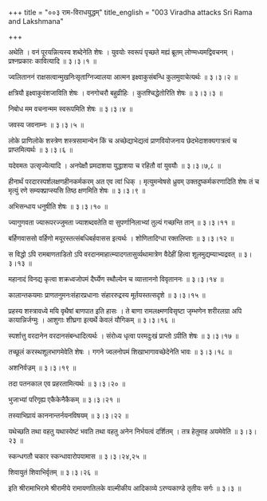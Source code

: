 +++
title = "००३ राम-विराधयुद्धम्"
title_english = "003 Viradha attacks Sri Rama and Lakshmana"

+++


अथेति । वनं पूरयन्नित्यस्य शब्देनेति शेषः । युवयोः स्वरूपं पृच्छते मह्यं
ब्रूतम् लोण्मध्यमद्विवचनम् । प्रश्नप्रकारः कावित्यादि  ॥  ३।३।१  ॥   

  

ज्वलिताननं राक्षसत्वान्मुखनिःसृताग्निज्वालया आत्मन इक्ष्वाकुसंबन्धि
कुलमुवाचेत्यर्थः  ॥  ३।३।२  ॥   

  

क्षत्रियौ इक्ष्वाकुवंशजाविति शेषः । वनगोचरौ बहुव्रीहिः ।
कुतश्चिद्धेतोरिति शेषः  ॥  ३।३।३  ॥   

  

निबोध मम वचनान्मम स्वरूपमिति शेषः  ॥  ३।३।४  ॥   

  

जवस्य जवनाम्नः  ॥  ३।३।५  ॥   

  

लोके प्राणिलोके शस्त्रेण शस्त्रसामान्येन किं च अच्छेद्याभेद्यत्वं
प्राणवियोजनाय छेदभेदाशक्यगात्रत्वं च प्राप्तमित्यर्थः  ॥  ३।३।६  ॥   

  

यदेवमतः उत्सृज्येत्यादि । अनपेक्षौ प्रमदाशया युद्धाशया च रहितौ वां
युवयौः  ॥  ३।३।७,८  ॥   

  

हीनार्थं परदारस्पर्शलक्षणहीनकर्मकरम् अत एव त्वां धिक् । मृत्युमन्वेषसे
ध्रुवम् उक्तदुष्कर्मकरणादिति शेषः तं च मृत्युं रणे सम्यक्प्राप्स्यसि
तिष्ठ क्षणमिति शेषः  ॥  ३।३।९  ॥   

  

अभिसन्धाय धनुषीति शेषः  ॥  ३।३।१०  ॥   

  

ज्यागुणवता ज्यारूपरज्जुमता ज्याशब्दवतेति वा सुपर्णानिलाभ्यां तुल्यं
गच्छन्ति तान्  ॥  ३।३।११  ॥   

  

बर्हिणवाससो वर्हिणो मयूरस्तत्संबधिबर्हवासस इत्यर्थः । शोणितादिग्धा
रक्तलिप्ताः  ॥  ३।३।१२  ॥   

  

स विद्धो ऽपि रामबाणताडितो ऽपि वरदानमाहात्म्यादगतासुर्व्यथामात्रेण
वैदेहीं हित्वा शूलमुद्यम्याभ्यद्रवत्  ॥  ३।३।१३  ॥   

  

महानादं विनद्य कृत्वा शक्रध्वजोपमं दैर्घ्येण स्थौल्येन च व्यात्ताननो
विवृताननः  ॥  ३।३।१४  ॥   

  

कालान्तकयमाः प्राणतनुमनःसंहारप्रधानाः संहाररुद्रस्य मूर्तयस्तत्सदृशे  ॥ 
३।३।१५  ॥   

  

प्रहस्य शस्त्रावध्ये मयि वृथैषां बाणपात इति हासः । ते बाणा
रामलक्ष्मणविसृष्टा जृम्भणेन शरीरलग्रा अपि कायान्निर्जग्मुः । आशुगाः
शीघ्रगा इत्यर्थे केवलं यौगिकम्  ॥  ३।३।१६  ॥   

  

स्पर्शात्तु वरदानेन वरदानसंबन्धादित्यर्थः । संरोध्य धृत्वा परमदुःखं
प्राप्तो ऽपीति शेषः  ॥  ३।३।१७  ॥   

  

तच्छूलं करस्थशूलभागमेवेति शेषः । गगने ज्वलनोपमं शिखाभागावच्छेदेनेति भावः
 ॥  ३।३।१८  ॥   

  

अशनिर्वज्रम्  ॥  ३।३।१९  ॥   

  

तदा पतनकाल एव प्रहरतामित्यर्थः  ॥  ३।३।२०  ॥   

  

भुजाभ्यां परिगृह्य एकैकेनैकैकम्  ॥  ३।३।२१  ॥   

  

तस्याभिप्रायं काननान्तर्नयनविषयम्  ॥  ३।३।२२  ॥   

  

यथेच्छति तथा वहतु यथास्येष्टं भवति तथा वहतु अनेन निर्भयत्वं दर्शितम् ।
तत्र हेतुमाह अयमेवेति  ॥  ३।३।२३  ॥   

  

स्कन्धगतौ चकार स्कन्धावारोपयामास  ॥  ३।३।२४,२५  ॥   

  

शिवायुतं शिवाभिर्वृतम्  ॥  ३।३।२६  ॥   

  

इति श्रीरामाभिरामे श्रीरामीये रामायणतिलके वाल्मीकीय आदिकाव्ये
ऽरण्यकाण्डे तृतीयः सर्गः  ॥  ३।३  ॥   

  


